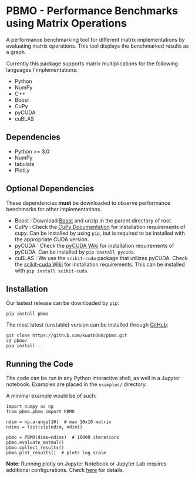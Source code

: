 # PBMO - Performance Benchmarks using Matrix Operations

A performance benchmarking tool for different matrix implementations by evaluating matrix operations. This tool displays the benchmarked results as a graph.

Currently this package supports matrix multiplications for the following languages / implementations:

- Python
- NumPy
- C++
- Boost
- CuPy
- pyCUDA
- cuBLAS

## Dependencies

- Python >= 3.0
- NumPy
- tabulate
- PlotLy

## Optional Dependencies

These dependencies **must** be downloaded to observe performance benchmarks for other implementations.

- Boost : Download [Boost](https://www.boost.org/users/download/) and unzip in the parent directory of root.
- CuPy : Check the [CuPy Documentation](https://docs.cupy.dev/en/stable/install.html) for installation requirements of cupy. Can be installed by using `pip`, but is required to be installed with the appropriate CUDA version.
- pyCUDA : Check the [pyCUDA Wiki](https://wiki.tiker.net/PyCuda/Installation/Windows/) for installation requirements of pyCUDA. Can be installed by `pip install pycuda`.
- cuBLAS : We use the `scikit-cuda` package that utilizes pyCUDA. Check the [scikit-cuda Wiki](https://scikit-cuda.readthedocs.io/en/latest/) for installation requirements. This can be installed with `pip install scikit-cuda`.

## Installation

Our lastest release can be downloaded by `pip`:

```
pip install pbmo
```

The most latest (unstable) version can be installed through [GitHub](https://github.com/kwat0308/pbmo):

```
git clone https://github.com/kwat0308/pbmo.git
cd pbmo/
pip install .
```

## Running the Code

The code can be run in any Python interactive shell, as well in a Jupyter notebook. Examples are placed in the `examples/` directory.

A minimal example would be of such:

```
import numpy as np
from pbmo.pbmo import PBMO

ndim = np.arange(10)  # max 10x10 matrix
ndims = list(zip(ndim, ndim))

pbmo = PBMO(dims=ndims)  # 10000 iterations
pbmo.evaluate_matmul()
pbmo.collect_results()
pbmo.plot_results()  # plots log scale
```

**Note**: Running plotly on Jupyter Notebook or Jupyter Lab requires additional configurations. Check [here](https://plotly.com/python/getting-started/) for details.

<!-- This project compares the performance between a built-in array, an external C++ library, and Python (numpy) by evaluating the norm from matrices constructed using C-arrays, the uBLAS library from Boost, and a numpy array.

###### Notes for Window command prompt users
- All python commands (ex. **python setup.py build_ext**) should be replaced with **py** instead.
- A **.exe** extension should be applied instead of a **.o** extension for object codes.

## Requirements
- Python3 or above
- **pip** (if Python version is <=3.4)
- numpy and matplotlib modules in Python
- C++11 or above
- uBLAS library in Boost
- A C++ compiler (g++, CLANG++, or Microsoft C++ compiler)
- pybind11

## Installation
The module containing the relavent classes can be installed in the following ways:
1. using **pip**: **pip install .**
2. using **python**: **python setup.py build_ext**, then **python setup.py install**
The modules for the user-defined Matrix class (matrices created from C-arrays) can be imported with **Matrix**. The module for matrices constructed from Boost can be imported with **BoostMatrix**.
- If a different C++ compiler is being used, make sure to change the compiler configurations (**os.environ["CC"]**) in the top of the file **setup.py**.
- If you do not have **pybind11** installed, install from **pip** by using the following command: **pip install pybind11**. Alternatively, this can be downloaded using **git clone** from [here](https://github.com/pybind/pybind11/tree/stable).
- If you do not have **Boost** installed, install it from [here](https://www.boost.org/doc/libs/1_73_0/more/getting_started/windows.html).

## Testing for performance

Performance tests can be run by **python tests/test_from_nparray.py** and **python tests/test_from_datafile.py**, where tests are run by using numpy arrays or constructed data files as valid inputs respectively. The maximum matrix dimension (n) for a n-by-n matrix is set to 1000. A plot showing the performance as a function of dimension will be displayed. The constructed numpy array / datafile will have random values from 0-1 as elements with the provided shape.
Available flags:
- **--verbosity, -v**: Set verbosity level (integer from 0-4). Default is 0.
- **--debug, -d**: Activate debugging mode. Sets verbosity to level 4 and presets maximum dimension (n) to 50.

Performance test can also be run by **python tests/test_matrix.py**. This compares the performance for a small and large matrix. The rows and columns of the smaller matrix, as well as the scaling factor of the smaller vs larger matrix, is set by user input. The constructed numpy array / datafile will have random values from 0-1 as elements with the provided shape.
Available flags:
- **--verbosity, -v**: Set verbosity level (integer from 0-4). Default is 0.
- **--mode, -m**: Set whether to benchmark performance from a datafile, a numpy array, or both (inputs: datafile, np_array, or both). Default is both.
- **--debug, -d**: Activate debugging mode. Sets verbosity to level 4 and presets rowsize = 3, columnsize = 4, scale = 50.

## Tasks
- [x] Implement performance benchmarks in Python with datafiles
- [x] Implement performance benchmarks in Python with iterations
- [x] Implement constructors that pass numpy arrays by reference
- [x] Integrate Boost performance test with numpy array tests
- [x] Create performance plot (dimension vs time)
- [x] Fix slow performance for C++ matrices
- [ ] Add more descriptions for distribution in setup.py
- [ ] Implement performance benchmarks in C++
- [ ] Create a Makefile for performance benchmarks in C++
- [ ] Add uneven matrices for plotting -->

<!-- Performance tests can be run by **python tests/test_from_nparray.py** and **python tests/test_from_datafile.py**, where tests are run by using numpy arrays or constructed data files as valid inputs respectively. The user input requires the maximum matrix dimension (n) for a square matrix. A plot showing the performance as a function of dimension will be displayed. The constructed numpy array / datafile will have random values from 0-1 as elements with the provided shape.
Available flags:
- **--verbosity, -v**: Set verbosity level (integer from 0-4). Default is 0.
- **--debug, -d**: Activate debugging mode. Sets verbosity to level 4 and presets maximum dimension (n) to 10. -->

<!-- ## Installation of user-defined module
The C++ library containing the user-defined Matrix class can simply be installed by using the usual **pip** command: **pip install .**  .  Alternatively, the package can be built by using the Python command: **python setup.py build_ext**, followed by installing the package with **python setup.py install**.
- If a different C++ compiler is being used, make sure to change the compiler configurations (**os.environ["CC"]**) in the top of the file **setup.py**.
- If you do not have **pybind11** installed, install from **pip** by using the following command: **pip install pybind11**.
The Matrix module can then be used by importing **Matrix**.

## Testing for Python vs C++ performance
To test how the perfomance of a **numpy** array compares with the matrix constructed from the user-defined Matrix class in C++, run **python test/test_matrix.py**. This allows the user to test the performance for the Matrix class vs numpy arrays with row and column dimensions from user input, as well as the scaling factor for larger matrices. The constructed numpy array / datafile will have random values from 0-1 as elements with the provided shape.
Available flags:
- **-v, --verbosity**: Set verbosity level (integer from 0-4). Default is 0.
- **-m, --mode**: Set whether to benchmark performance from a datafile, a numpy array, or both (inputs: datafile, np_array, or both). Default is both.
- **-d, --debug**: Activate debugging mode. Sets verbosity to level 4 and presets rowsize = 3, columnsize = 4, scale = 1000.

## Testing the performance of Boost C++ matrices vs user-defined matrices
To compare between matrices constructed from the **uBLAS** library from **Boost** and the user-defined Matrix class, perform the following steps:
  1. Make sure that the data files **small_data.tsv** and **large_data.tsv** exist in the **data** directory. If not, run **python test/test_matrix.py** after installing the C++ library. Also, make sure that you have installed the **Boost** library from the following website: https://www.boost.org/doc/libs/1_73_0/more/getting_started/windows.html. This will automatically contain the **uBLAS** library.
  2. Compile the source code from the project directory. The command used will differ depending on your compiler.
     - If you are using the Microsoft C++ compiler from command line, run the following command: **cl.exe /EHsc /Fe"tests\test_matrix.exe" /I cpptasks\include /I \path\to\boost tests\test_matrix.cc cpptasks\src\Matrix.cc** (replace **path\to\boost** to your path to the directory in which boost is installed).
     - If you are using a Unix system with terminal (either a g++ or CLANG++ compiler), run the following command: **g++ -o tests/test_matrix.o -I cpptasks/include tests/test_matrix.cc cpptasks/src/Matrix.cc**. For CLANG++, replace **g++** with **clang++**.
  3. Run the executable from the project directory. -->
